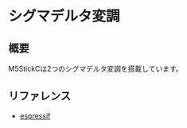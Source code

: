 # シグマデルタ変調

## 概要

M5StickCは2つのシグマデルタ変調を搭載しています。

## リファレンス
- [espressif](https://docs.espressif.com/projects/esp-idf/en/latest/api-reference/peripherals/sigmadelta.html)
